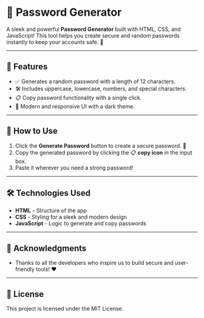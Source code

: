 # 🔐 Password Generator

A sleek and powerful **Password Generator** built with HTML, CSS, and JavaScript! This tool helps you create secure and random passwords instantly to keep your accounts safe. 🚀

---

## 🌟 Features

- ✅ Generates a random password with a length of 12 characters.
- 🛠️ Includes uppercase, lowercase, numbers, and special characters.
- 📋 Copy password functionality with a single click.
- 🎨 Modern and responsive UI with a dark theme.

---

## 🚀 How to Use

1. Click the **Generate Password** button to create a secure password. 🔑
2. Copy the generated password by clicking the 📋 **copy icon** in the input box.
3. Paste it wherever you need a strong password!

---

## 🛠️ Technologies Used

- **HTML** - Structure of the app
- **CSS** - Styling for a sleek and modern design
- **JavaScript** - Logic to generate and copy passwords

---

## 🙌 Acknowledgments

- Thanks to all the developers who inspire us to build secure and user-friendly tools! ❤️

---

## 📜 License

This project is licensed under the MIT License.
